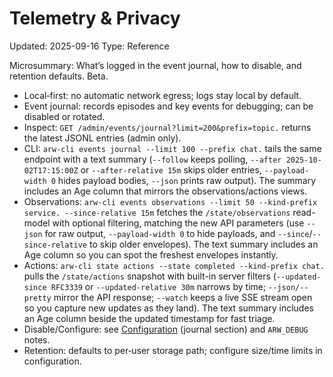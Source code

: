 # Telemetry & Privacy
Updated: 2025-09-16
Type: Reference

Microsummary: What’s logged in the event journal, how to disable, and retention defaults. Beta.

- Local‑first: no automatic network egress; logs stay local by default.
- Event journal: records episodes and key events for debugging; can be disabled or rotated.
- Inspect: `GET /admin/events/journal?limit=200&prefix=topic.` returns the latest JSONL entries (admin only).
- CLI: `arw-cli events journal --limit 100 --prefix chat.` tails the same endpoint with a text summary (`--follow` keeps polling, `--after 2025-10-02T17:15:00Z` or `--after-relative 15m` skips older entries, `--payload-width 0` hides payload bodies, `--json` prints raw output). The summary includes an Age column that mirrors the observations/actions views.
- Observations: `arw-cli events observations --limit 50 --kind-prefix service. --since-relative 15m` fetches the `/state/observations` read-model with optional filtering, matching the new API parameters (use `--json` for raw output, `--payload-width 0` to hide payloads, and `--since`/`--since-relative` to skip older envelopes). The text summary includes an Age column so you can spot the freshest envelopes instantly.
- Actions: `arw-cli state actions --state completed --kind-prefix chat.` pulls the `/state/actions` snapshot with built-in server filters (`--updated-since RFC3339` or `--updated-relative 30m` narrows by time; `--json/--pretty` mirror the API response; `--watch` keeps a live SSE stream open so you capture new updates as they land). The text summary includes an Age column beside the updated timestamp for fast triage.
- Disable/Configure: see [Configuration](../CONFIGURATION.md) (journal section) and `ARW_DEBUG` notes.
- Retention: defaults to per‑user storage path; configure size/time limits in configuration.
